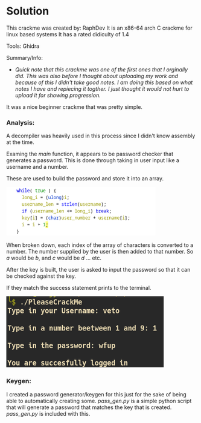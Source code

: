 # Solution
This crackme was created by: RaphDev
It is an x86-64 arch C crackme for linux based systems
It has a rated didiculty of 1.4

Tools: Ghidra

Summary/Info:
 - *Quick note that this crackme was one of the first ones that I orginally did. This was also before I thought about uploading my work and because of this I didn't take good notes. I am doing this based on what notes I have and repiecing it togther. I just thought it would not hurt to upload it for showing progression.*

It was a nice beginner crackme that was pretty simple.

### Analysis:
A decompiler was heavily used in this process since I didn't know assembly at the time.

Examing the *main* function, it appears to be password checker that generates a password. This is done through taking in user input like a username and a number.

These are used to build the password and store it into an array.

![generation](https://github.com/VJMumphrey/Crackme-Writeups/blob/main/PleaseCrackMe/screenshots/generation_pic.png)

When broken down, each index of the array of characters is converted to a number. The number supplied by the user is then added to that number. So *a* would be *b*, and *c* would be *d* ... etc. 

After the key is built, the user is asked to input the password so that it can be checked against the key. 

If they match the success statement prints to the terminal.

![success_statement](https://github.com/VJMumphrey/Crackme-Writeups/blob/main/PleaseCrackMe/screenshots/success_pic.png)

### Keygen:
I created a password generator/keygen for this just for the sake of being able to automatically creating some. *pass_gen.py* is a simple python script that will generate a password that matches the key that is created. *pass_gen.py* is included with this.

